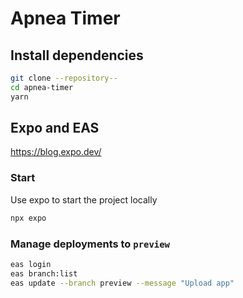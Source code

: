 # Apnea Timer

## Install dependencies

```bash
git clone --repository--
cd apnea-timer
yarn
```

## Expo and EAS

https://blog.expo.dev/

### Start

Use expo to start the project locally

```bash
npx expo
```

### Manage deployments to `preview`

```bash
eas login
eas branch:list
eas update --branch preview --message "Upload app"
```
